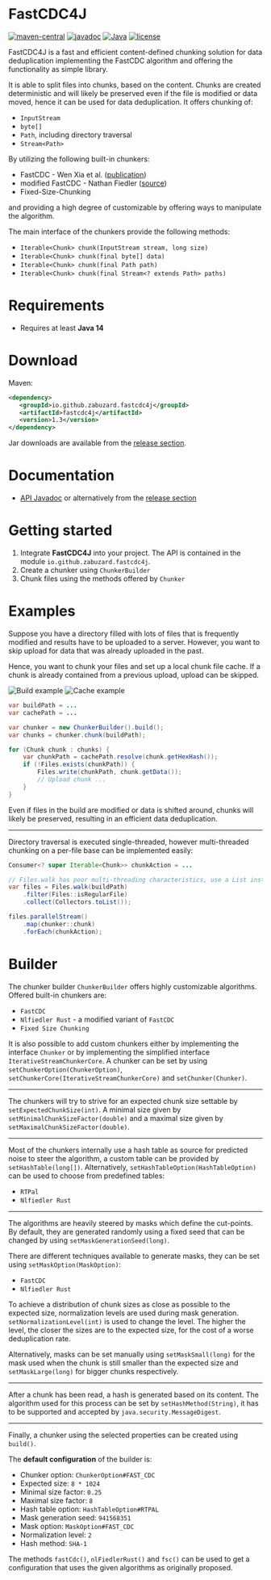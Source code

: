 # FastCDC4J
[![maven-central](https://img.shields.io/maven-central/v/io.github.zabuzard.fastcdc4j/fastcdc4j)](https://img.shields.io/maven-central/v/io.github.zabuzard.fastcdc4j/fastcdc4j) [![javadoc](https://javadoc.io/badge2/io.github.zabuzard.fastcdc4j/fastcdc4j/javadoc.svg)](https://javadoc.io/doc/io.github.zabuzard.fastcdc4j/fastcdc4j) [![Java](https://img.shields.io/badge/Java-14%2B-ff696c)](https://img.shields.io/badge/Java-14%2B-ff696c) [![license](https://img.shields.io/github/license/Zabuzard/FastCDC4J)](https://img.shields.io/github/license/Zabuzard/FastCDC4J)

FastCDC4J is a fast and efficient content-defined chunking solution for
data deduplication implementing the FastCDC algorithm and offering the
functionality as simple library.

It is able to split files into chunks, based on the content.
Chunks are created deterministic and will likely be preserved even if the
file is modified or data moved, hence it can be used for data deduplication.
It offers chunking of:

* `InputStream`
* `byte[]`
* `Path`, including directory traversal
* `Stream<Path>`

By utilizing the following built-in chunkers:

* FastCDC - Wen Xia et al. ([publication](https://www.usenix.org/system/files/conference/atc16/atc16-paper-xia.pdf))
* modified FastCDC - Nathan Fiedler ([source](https://github.com/nlfiedler/fastcdc-rs))
* Fixed-Size-Chunking

and providing a high degree of customizable by offering
ways to manipulate the algorithm.

The main interface of the chunkers provide the following methods:

* `Iterable<Chunk> chunk(InputStream stream, long size)`
* `Iterable<Chunk> chunk(final byte[] data)`
* `Iterable<Chunk> chunk(final Path path)`
* `Iterable<Chunk> chunk(final Stream<? extends Path> paths)`

# Requirements

* Requires at least **Java 14**

# Download

Maven:

```xml
<dependency>
   <groupId>io.github.zabuzard.fastcdc4j</groupId>
   <artifactId>fastcdc4j</artifactId>
   <version>1.3</version>
</dependency>
```

Jar downloads are available from the [release section](https://github.com/ZabuzaW/FastCDC4J/releases).

# Documentation

* [API Javadoc](https://javadoc.io/doc/io.github.zabuzard.fastcdc4j/fastcdc4j)
  or alternatively from the [release section](https://github.com/ZabuzaW/FastCDC4J/releases)

# Getting started

1. Integrate **FastCDC4J** into your project.
   The API is contained in the module `io.github.zabuzard.fastcdc4j`.
4. Create a chunker using `ChunkerBuilder`
5. Chunk files using the methods offered by `Chunker`

# Examples
Suppose you have a directory filled with lots of files that is frequently
modified and results have to be uploaded to a server.
However, you want to skip upload for data that was already uploaded in the past.

Hence, you want to chunk your files and set up a local chunk file cache.
If a chunk is already contained from a previous upload, upload can be skipped.

![Build example](https://i.imgur.com/kieqJtM.png)
![Cache example](https://i.imgur.com/o41I3n3.png)

```java
var buildPath = ...
var cachePath = ...

var chunker = new ChunkerBuilder().build();
var chunks = chunker.chunk(buildPath);

for (Chunk chunk : chunks) {
    var chunkPath = cachePath.resolve(chunk.getHexHash());
    if (!Files.exists(chunkPath)) {
        Files.write(chunkPath, chunk.getData());
        // Upload chunk ...
    }
}
```

Even if files in the build are modified or data is shifted around,
chunks will likely be preserved, resulting in an efficient data deduplication.

***

Directory traversal is executed single-threaded, however multi-threaded
chunking on a per-file base can be implemented easily:

```java
Consumer<? super Iterable<Chunk>> chunkAction = ...

// Files.walk has poor multi-threading characteristics, use a List instead
var files = Files.walk(buildPath)
    .filter(Files::isRegularFile)
    .collect(Collectors.toList());

files.parallelStream()
    .map(chunker::chunk)
    .forEach(chunkAction);
```

# Builder

The chunker builder `ChunkerBuilder` offers highly customizable algorithms.
Offered built-in chunkers are:

* `FastCDC`
* `Nlfiedler Rust` - a modified variant of `FastCDC`
* `Fixed Size Chunking`

It is also possible to add custom chunkers either by implementing
the interface `Chunker` or by implementing the simplified
interface `IterativeStreamChunkerCore`.
A chunker can be set by using `setChunkerOption(ChunkerOption)`,
`setChunkerCore(IterativeStreamChunkerCore)` and `setChunker(Chunker)`.

***

The chunkers will try to strive for an expected chunk size
settable by `setExpectedChunkSize(int)`. A minimal size given
by `setMinimalChunkSizeFactor(double)` and a maximal size given
by `setMaximalChunkSizeFactor(double)`.

***

Most of the chunkers internally use a hash table as source for
predicted noise to steer the algorithm, a custom table can be
provided by `setHashTable(long[])`.
Alternatively, `setHashTableOption(HashTableOption)` can be used
to choose from predefined tables:

* `RTPal`
* `Nlfiedler Rust`

***

The algorithms are heavily steered by masks which define the cut-points.
By default, they are generated randomly using a fixed seed that can
be changed by using `setMaskGenerationSeed(long)`.

There are different techniques available to generate masks,
they can be set using `setMaskOption(MaskOption)`:
* `FastCDC`
* `Nlfiedler Rust`

To achieve a distribution of chunk sizes as close as possible to
the expected size, normalization levels are used during mask generation.
`setNormalizationLevel(int)` is used to change the level.
The higher the level, the closer the sizes are to the expected size,
for the cost of a worse deduplication rate.

Alternatively, masks can be set manually using `setMaskSmall(long)`
for the mask used when the chunk is still smaller than the expected
size and `setMaskLarge(long)` for bigger chunks respectively.

***

After a chunk has been read, a hash is generated based on its content.
The algorithm used for this process can be set by `setHashMethod(String)`,
it has to be supported and accepted by `java.security.MessageDigest`.

***

Finally, a chunker using the selected properties can be created using `build()`.

The **default configuration** of the builder is:
* Chunker option: `ChunkerOption#FAST_CDC`
* Expected size: `8 * 1024`
* Minimal size factor: `0.25`
* Maximal size factor: `8`
* Hash table option: `HashTableOption#RTPAL`
* Mask generation seed: `941568351`
* Mask option: `MaskOption#FAST_CDC`
* Normalization level: `2`
* Hash method: `SHA-1`

The methods `fastCdc()`, `nlFiedlerRust()` and `fsc()` can be used to
get a configuration that uses the given algorithms as originally proposed.
